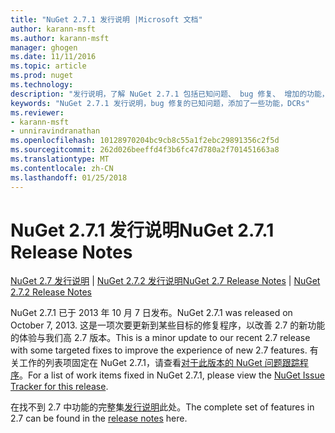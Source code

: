 ```yaml
---
title: "NuGet 2.7.1 发行说明 |Microsoft 文档"
author: karann-msft
ms.author: karann-msft
manager: ghogen
ms.date: 11/11/2016
ms.topic: article
ms.prod: nuget
ms.technology: 
description: "发行说明，了解 NuGet 2.7.1 包括已知问题、 bug 修复、 增加的功能，以及 DCRs。"
keywords: "NuGet 2.7.1 发行说明，bug 修复的已知问题，添加了一些功能，DCRs"
ms.reviewer:
- karann-msft
- unniravindranathan
ms.openlocfilehash: 10128970204bc9cb8c55a1f2ebc29891356c2f5d
ms.sourcegitcommit: 262d026beeffd4f3b6fc47d780a2f701451663a8
ms.translationtype: MT
ms.contentlocale: zh-CN
ms.lasthandoff: 01/25/2018
---
```

# <a name="nuget-271-release-notes"></a><span data-ttu-id="fc7fc-104">NuGet 2.7.1 发行说明</span><span class="sxs-lookup"><span data-stu-id="fc7fc-104">NuGet 2.7.1 Release Notes</span></span>

<span data-ttu-id="fc7fc-105">[NuGet 2.7 发行说明](../release-notes/nuget-2.7.md) | [NuGet 2.7.2 发行说明](../release-notes/nuget-2.7.2.md)</span><span class="sxs-lookup"><span data-stu-id="fc7fc-105">[NuGet 2.7 Release Notes](../release-notes/nuget-2.7.md) | [NuGet 2.7.2 Release Notes](../release-notes/nuget-2.7.2.md)</span></span>

<span data-ttu-id="fc7fc-106">NuGet 2.7.1 已于 2013 年 10 月 7 日发布。</span><span class="sxs-lookup"><span data-stu-id="fc7fc-106">NuGet 2.7.1 was released on October 7, 2013.</span></span>  <span data-ttu-id="fc7fc-107">这是一项次要更新到某些目标的修复程序，以改善 2.7 的新功能的体验与我们高 2.7 版本。</span><span class="sxs-lookup"><span data-stu-id="fc7fc-107">This is a minor update to our recent 2.7 release with some targeted fixes to improve the experience of new 2.7 features.</span></span> <span data-ttu-id="fc7fc-108">有关工作的列表项固定在 NuGet 2.7.1，请查看[对于此版本的 NuGet 问题跟踪程序](http://nuget.codeplex.com/workitem/list/advanced?keyword=&status=Closed&type=All&priority=All&release=NuGet%202.7.1&assignedTo=All&component=All&sortField=LastUpdatedDate&sortDirection=Descending&page=0)。</span><span class="sxs-lookup"><span data-stu-id="fc7fc-108">For a list of work items fixed in NuGet 2.7.1, please view the [NuGet Issue Tracker for this release](http://nuget.codeplex.com/workitem/list/advanced?keyword=&status=Closed&type=All&priority=All&release=NuGet%202.7.1&assignedTo=All&component=All&sortField=LastUpdatedDate&sortDirection=Descending&page=0).</span></span>

<span data-ttu-id="fc7fc-109">在找不到 2.7 中功能的完整集[发行说明](../release-notes/nuget-2.7.md)此处。</span><span class="sxs-lookup"><span data-stu-id="fc7fc-109">The complete set of features in 2.7 can be found in the [release notes](../release-notes/nuget-2.7.md) here.</span></span>
